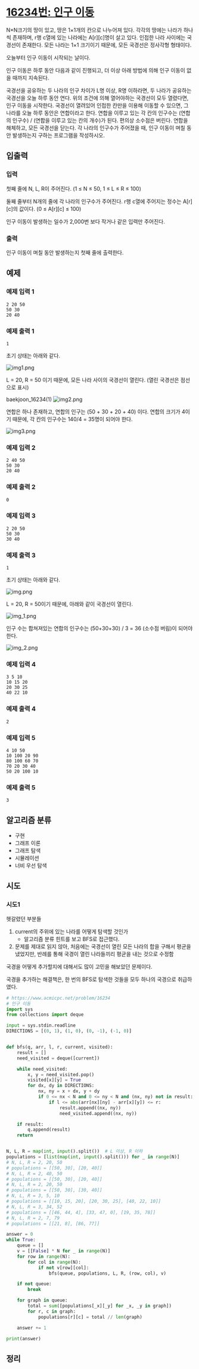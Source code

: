 # [16234번: 인구 이동](https://www.acmicpc.net/problem/16234)

N×N크기의 땅이 있고, 땅은 1×1개의 칸으로 나누어져 있다. 각각의 땅에는 나라가 하나씩 존재하며, r행 c열에 있는 나라에는 A[r][c]명이 살고 있다. 인접한 나라 사이에는 국경선이 존재한다. 모든 나라는
1×1 크기이기 때문에, 모든 국경선은 정사각형 형태이다.

오늘부터 인구 이동이 시작되는 날이다.

인구 이동은 하루 동안 다음과 같이 진행되고, 더 이상 아래 방법에 의해 인구 이동이 없을 때까지 지속된다.

국경선을 공유하는 두 나라의 인구 차이가 L명 이상, R명 이하라면, 두 나라가 공유하는 국경선을 오늘 하루 동안 연다.
위의 조건에 의해 열어야하는 국경선이 모두 열렸다면, 인구 이동을 시작한다.
국경선이 열려있어 인접한 칸만을 이용해 이동할 수 있으면, 그 나라를 오늘 하루 동안은 연합이라고 한다.
연합을 이루고 있는 각 칸의 인구수는 (연합의 인구수) / (연합을 이루고 있는 칸의 개수)가 된다. 편의상 소수점은 버린다.
연합을 해체하고, 모든 국경선을 닫는다.
각 나라의 인구수가 주어졌을 때, 인구 이동이 며칠 동안 발생하는지 구하는 프로그램을 작성하시오.

## 입출력

### 입력

첫째 줄에 N, L, R이 주어진다. (1 ≤ N ≤ 50, 1 ≤ L ≤ R ≤ 100)

둘째 줄부터 N개의 줄에 각 나라의 인구수가 주어진다. r행 c열에 주어지는 정수는 A[r][c]의 값이다. (0 ≤ A[r][c] ≤ 100)

인구 이동이 발생하는 일수가 2,000번 보다 작거나 같은 입력만 주어진다.

### 출력

인구 이동이 며칠 동안 발생하는지 첫째 줄에 출력한다.

## 예제

### 예제 입력 1

```text
2 20 50
50 30
20 40
```

### 예제 출력 1

```text
1
```

초기 상태는 아래와 같다.

![img1.png](baekjoon_16234(1).png)

L = 20, R = 50 이기 때문에, 모든 나라 사이의 국경선이 열린다. (열린 국경선은 점선으로 표시)

baekjoon_16234(1)
![img2.png](baekjoon_16234(2).png)

연합은 하나 존재하고, 연합의 인구는 (50 + 30 + 20 + 40) 이다. 연합의 크기가 4이기 때문에, 각 칸의 인구수는 140/4 = 35명이 되어야 한다.

![img3.png](baekjoon_16234(3).png)

### 예제 입력 2

```text
2 40 50
50 30
20 40
```

### 예제 출력 2

```text
0
```

### 예제 입력 3

```text
2 20 50
50 30
30 40
```

### 예제 출력 3

```text
1
```

초기 상태는 아래와 같다.

![img.png](baekjoon_16234(4).png)

L = 20, R = 50이기 때문에, 아래와 같이 국경선이 열린다.

![img_1.png](baekjoon_16234(5).png)

인구 수는 합쳐져있는 연합의 인구수는 (50+30+30) / 3 = 36 (소수점 버림)이 되어야 한다.

![img_2.png](baekjoon_16234(6).png)

### 예제 입력 4

```text
3 5 10
10 15 20
20 30 25
40 22 10
```

### 예제 출력 4

```text
2
```

### 예제 입력 5

```text
4 10 50
10 100 20 90
80 100 60 70
70 20 30 40
50 20 100 10
```

### 예제 출력 5

```text
3
```

## 알고리즘 분류

- 구현
- 그래프 이론
- 그래프 탐색
- 시뮬레이션
- 너비 우선 탐색

## 시도

### 시도1

헷갈렸던 부분들

1. current의 주위에 있는 나라를 어떻게 탐색할 것인가
   - 알고리즘 분류 힌트를 보고 BFS로 접근했다. 
2. 문제를 제대로 읽지 않아, 처음에는 국경선이 열린 모든 나라의 합을 구해서 평균을 냈었지만,
   반례를 통해 국경이 열린 나라들끼리 평균을 내는 것으로 수정함

국경을 어떻게 추가할지에 대해서도 많이 고민을 해보았던 문제이다.

국경을 추가하는 해결책은, 한 번의 BFS로 탐색한 것들을 모두 하나의 국경으로 취급하였다. 

```python
# https://www.acmicpc.net/problem/16234
# 인구 이동
import sys
from collections import deque

input = sys.stdin.readline
DIRECTIONS = [(0, 1), (1, 0), (0, -1), (-1, 0)]


def bfs(q, arr, l, r, current, visited):
    result = []
    need_visited = deque([current])

    while need_visited:
        x, y = need_visited.pop()
        visited[x][y] = True
        for dx, dy in DIRECTIONS:
            nx, ny = x + dx, y + dy
            if 0 <= nx < N and 0 <= ny < N and (nx, ny) not in result:
                if l <= abs(arr[nx][ny] - arr[x][y]) <= r:
                    result.append((nx, ny))
                    need_visited.append((nx, ny))

    if result:
        q.append(result)
    return


N, L, R = map(int, input().split())  # L 이상, R 이하
populations = [list(map(int, input().split())) for _ in range(N)]
# N, L, R = 2, 20, 50
# populations = [[50, 30], [20, 40]]
# N, L, R = 2, 40, 50
# populations = [[50, 30], [20, 40]]
# N, L, R = 2, 20, 50
# populations = [[50, 30], [30, 40]]
# N, L, R = 3, 5, 10
# populations = [[10, 15, 20], [20, 30, 25], [40, 22, 10]]
# N, L, R = 3, 34, 52
# populations = [[46, 44, 4], [33, 47, 0], [19, 35, 78]]
# N, L, R = 2, 7, 79
# populations = [[21, 8], [86, 77]]

answer = 0
while True:
    queue = []
    v = [[False] * N for _ in range(N)]
    for row in range(N):
        for col in range(N):
            if not v[row][col]:
                bfs(queue, populations, L, R, (row, col), v)

    if not queue:
        break

    for graph in queue:
        total = sum([populations[_x][_y] for _x, _y in graph])
        for r, c in graph:
            populations[r][c] = total // len(graph)

    answer += 1

print(answer)
```

## 정리

